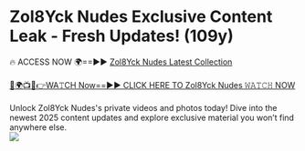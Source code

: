 # Zol8Yck Nudes Exclusive Content Leak - Fresh Updates! (109y)

🔥 ACCESS NOW 🌍==►► <a href="https://tinyurl.com/yc657z5k" rel="nofollow">Zol8Yck Nudes Latest Collection</a>
<br><br>
[🔴🌍📺📱👉WA𝚃CH Now==►► CLICK HERE TO Zol8Yck Nudes 𝚆𝙰𝚃𝙲𝙷 NOW](https://tinyurl.com/yc657z5k)
<br><br>
Unlock Zol8Yck Nudes's private videos and photos today! Dive into the newest 2025 content updates and explore exclusive material you won’t find anywhere else.
<br>
<a href="https://tinyurl.com/yc657z5k" rel="nofollow" data-target="animated-image.originalLink"><img src="https://camo.githubusercontent.com/8a4f000d20f83aca3bf7ec5f350d767afa0574a8a352519fd8cfa583a6f93a33/68747470733a2f2f692e696d6775722e636f6d2f644a486b345a712e676966" data-canonical-src="https://i.imgur.com/dJHk4Zq.gif" style="max-width: 100%; display: inline-block;" data-target="animated-image.originalImage"></a>
<br>
